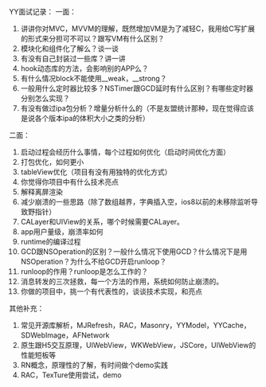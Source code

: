 YY面试记录：
一面：
1. 讲讲你对MVC，MVVM的理解，既然增加VM是为了减轻C，我用给C写扩展的形式来分担可不可以？跟写VM有什么区别？
2. 模块化和组件化了解么？谈一谈
3. 有没有自己封装过一些库？讲一讲
4. hook动态库的方法，会影响别的APP么？
5. 有什么情况block不能使用__weak，__strong？
6. 一般用什么定时器比较多？NSTimer跟GCD延时有什么区别？有哪些定时器分别怎么实现？
7. 有没有做过ipa包分析？增量分析什么的（不是友盟统计那种，现在觉得应该是说各个版本ipa的体积大小之类的分析）

二面：
1. 启动过程会经历什么事情，每个过程如何优化（启动时间优化方面）
2. 打包优化，如何更小
3. tableView优化（项目有没有用独特的优化方式）
4. 你觉得你项目中有什么技术亮点
5. 解释离屏渲染
6. 减少崩溃的一些思路（除了数组越界，字典插入空，ios8以前的未移除监听导致野指针）
7. CALayer和UIView的关系，哪个时候需要CALayer。
8. app用户量级，崩溃率如何
9. runtime的编译过程
10. GCD跟NSOperation的区别？一般什么情况下使用GCD？什么情况下是用NSOperation？为什么不给GCD开启runloop？
11. runloop的作用？runloop是怎么工作的？
11. 消息转发的三次拯救，每一个方法的作用，系统如何防止崩溃的。
12. 你做的项目中，挑一个有代表性的，谈谈技术实现，和亮点


其他补充：
1. 常见开源库解析，MJRefresh，RAC，Masonry，YYModel，YYCache，SDWebImage，AFNetwork
2. 原生跟H5交互原理，UIWebView，WKWebView，JSCore，UIWebView的性能短板等
3. RN概念，原理性的了解，有时间做个demo实践
4. RAC，TexTure使用尝试，demo


